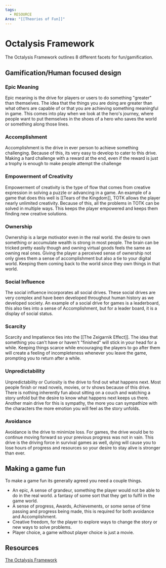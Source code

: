 ```yaml
---
tags:
  - RESOURCE
Area: "[[Theories of Fun]]"
---
```


# Octalysis Framework
The Octalysis Framework outlines 8 different facets for fun/gamification.

## Gamification/Human focused design

### Epic Meaning
Epic meaning is the drive for players or users to do something "greater" than themselves. The idea that the things you are doing are greater than what others are capable of or that you are achieving something meaningful in game. This comes into play when we look at the hero's journey, where people want to put themselves in the shoes of a hero who saves the world or something along those lines.
### Accomplishment
Accomplishment is the drive in ever person to achieve something challenging. Because of this, its very easy to develop to cater to this drive. Making a hard challenge with a reward at the end, even if the reward is just a trophy is enough to make people attempt the challenge 
### Empowerment of Creativity
Empowerment of creativity is the type of flow that comes from creative expression in solving a puzzle or advancing in a game. An example of a game that does this well is [[Tears of the Kingdom]], TOTK allows the player nearly unlimited creativity. Because of this, all the problems in TOTK can be solved in multiple ways. This keeps the player empowered and keeps them finding new creative solutions.
### Ownership
Ownership is a large motivator even in the real world. the desire to own something or accumulate wealth is strong in most people. The brain can be tricked pretty easily though and owning virtual goods feels the same as owning real ones. Giving the player a perceived sense of ownership not only gives them a sense of accomplishment but also a tie to your digital world. Keeping them coming back to the world since they own things in that world. 
### Social Influence
The social influence incorporates all social drives. These social drives are very complex and have been developed throughout human history as we developed society. An example of a social drive for games is a leaderboard, this also ties into a sense of Accomplishment, but for a leader board, it is a display of social status. 

### Scarcity
Scarcity and Impatience ties into the [[The Zeigarnik Effect]]. The idea that something you can't have or haven't "finished" will stick in your head for a while. Keeping things scarce while encouraging the players to go after them will create a feeling of incompleteness whenever you leave the game, prompting you to return after a while.
### Unpredictability
Unpredictability or Curiosity is the drive to find out what happens next. Most people finish or read novels, movies, or tv shows because of this drive. There is nothing inherently fun about sitting on a couch and watching a story unfold but the desire to know what happens next keeps us there. Another main drive for this is sympathy, the more you can sympathize with the characters the more emotion you will feel as the story unfolds.

### Avoidance
Avoidance is the drive to minimize loss. For games, the drive would be to continue moving forward so your previous progress was not in vain. This drive is the driving force in survival games as well, dying will cause you to lose hours of progress and resources so your desire to stay alive is stronger than ever. 

## Making a game fun
To make a game fun its generally agreed you need a couple things.

- An epic, A sense of grandeur, something the player would not be able to do in the real world. a fantasy of some sort that they get to fulfil in the game world.
- A sense of progress, Awards, Achievements, or some sense of time passing and progress being made, this is required for both avoidance and Accomplishment. 
- Creative freedom, for the player to explore ways to change the story or new ways to solve problems.
- Player choice, a game without player choice is just a movie.


## Resources
[The Octalysis Framework](https://yukaichou.com/gamification-examples/octalysis-complete-gamification-framework/)
